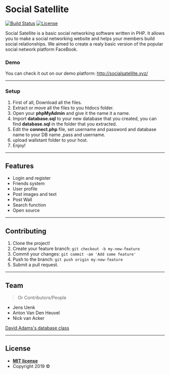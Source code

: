 
# Social Satellite
[![Build Status](https://travis-ci.org/AP-Elektronica-ICT/PM19-pm1912.svg?branch=master)](https://travis-ci.org/AP-Elektronica-ICT/PM19-pm1912)
[![License](http://img.shields.io/:license-mit-blue.svg?style=flat-square)](http://badges.mit-license.org)

Social Satellite is a basic social networking software written in PHP. It allows you to make a social networking website and helps your members build social relationships. We aimed to create a realy basic version of the popular social network platform FaceBook.

### Demo

You can check it out on our demo platform:
http://socialsatellite.xyz/

---

### Setup

<ol type="1">
	<li>First of all, Download all the files.</li>
  <li>Extract or move all the files to you htdocs folder.</li>
	<li>Open your <b>phpMyAdmin</b> and give it the name it a name.</li>
	<li>Import <b>database.sql</b> to your new database that you created, you can find <b>database.sql</b> in the folder that you extracted.</li>
	<li>Edit the <b>connect.php</b> file, set username and password and database name to your DB name ,pass and username.</li>
	<li>upload wallstant folder to your host.</li>
	<li>Enjoy!</li>
</ol>

---

## Features
- Login and register
- Friends system
- User profile
- Post images and text
- Post Wall
- Search function
- Open source

---

## Contributing

1. Clone the project!
2. Create your feature branch: `git checkout -b my-new-feature`
3. Commit your changes: `git commit -am 'Add some feature'`
4. Push to the branch: `git push origin my-new-feature`
5. Submit a pull request.

---

## Team

> Or Contributors/People
- Jens Uenk
- Anton Van Den Heuvel
- Nick van Acker

<a href="https://codeshack.io/super-fast-php-mysql-database-class/" target="_blank">David Adams's database class</a>

---

## License

- **[MIT license](http://opensource.org/licenses/mit-license.php)**
- Copyright 2019 ©
